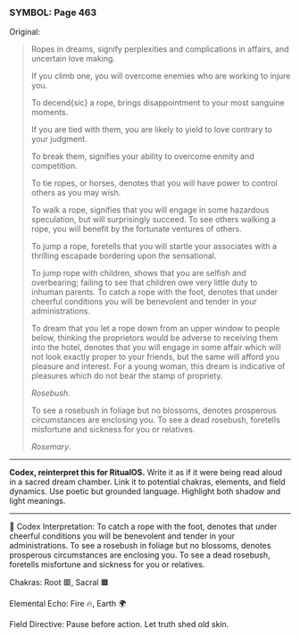 ### SYMBOL: Page 463

Original:
> Ropes in dreams, signify perplexities and complications in affairs,
> and uncertain love making.
> 
> 
> If you climb one, you will overcome enemies who are working to injure you.
> 
> 
> To decend{sic} a rope, brings disappointment to your most sanguine moments.
> 
> 
> If you are tied with them, you are likely to yield to love contrary
> to your judgment.
> 
> 
> To break them, signifies your ability to overcome enmity and competition.
> 
> 
> To tie ropes, or horses, denotes that you will have power to control others
> as you may wish.
> 
> 
> To walk a rope, signifies that you will engage in some
> hazardous speculation, but will surprisingly succeed.
> To see others walking a rope, you will benefit by the fortunate
> ventures of others.
> 
> 
> To jump a rope, foretells that you will startle your associates
> with a thrilling escapade bordering upon the sensational.
> 
> 
> To jump rope with children, shows that you are selfish and overbearing;
> failing to see that children owe very little duty to inhuman parents.
> To catch a rope with the foot, denotes that under cheerful conditions
> you will be benevolent and tender in your administrations.
> 
> 
> To dream that you let a rope down from an upper window to people below,
> thinking the proprietors would be adverse to receiving them into the hotel,
> denotes that you will engage in some affair which will not look exactly
> proper to your friends, but the same will afford you pleasure and interest.
> For a young woman, this dream is indicative of pleasures which do not bear
> the stamp of propriety.
> 
> 
> _Rosebush_.
> 
> 
> To see a rosebush in foliage but no blossoms, denotes prosperous
> circumstances are enclosing you. To see a dead rosebush,
> foretells misfortune and sickness for you or relatives.
> 
> 
> _Rosemary_.

---

**Codex, reinterpret this for RitualOS.**
Write it as if it were being read aloud in a sacred dream chamber.
Link it to potential chakras, elements, and field dynamics.
Use poetic but grounded language.
Highlight both shadow and light meanings.

---

🔁 Codex Interpretation:
To catch a rope with the foot, denotes that under cheerful conditions you will be benevolent and tender in your administrations. To see a rosebush in foliage but no blossoms, denotes prosperous circumstances are enclosing you. To see a dead rosebush, foretells misfortune and sickness for you or relatives.

Chakras: Root 🟥, Sacral 🟧

Elemental Echo: Fire 🔥, Earth 🌍

Field Directive: Pause before action. Let truth shed old skin.
